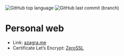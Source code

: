 ![GitHub top language](https://img.shields.io/github/languages/top/azagramac/azagra.me.svg) ![GitHub last commit (branch)](https://img.shields.io/github/last-commit/azagramac/azagra.me/master.svg)

# Personal web

* Link: [azagra.me](https://azagra.me)
* Certificate Let’s Encrypt: [ZeroSSL](https://zerossl.com/)

